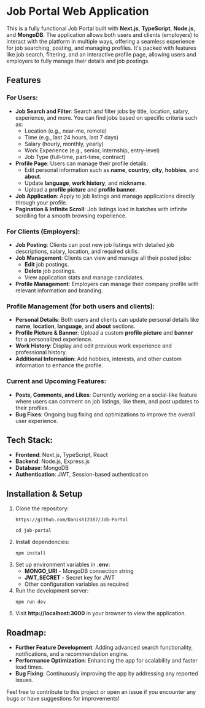<h1>Job Portal Web Application</h1>
    <p>This is a fully functional Job Portal built with <strong>Next.js</strong>, <strong>TypeScript</strong>, <strong>Node.js</strong>, and <strong>MongoDB</strong>. The application allows both users and clients (employers) to interact with the platform in multiple ways, offering a seamless experience for job searching, posting, and managing profiles. It's packed with features like job search, filtering, and an interactive profile page, allowing users and employers to fully manage their details and job postings.</p>

<h2>Features</h2>

 <h3>For Users:</h3>
    <ul>
        <li><strong>Job Search and Filter</strong>: Search and filter jobs by title, location, salary, experience, and more. You can find jobs based on specific criteria such as:
            <ul>
                <li>Location (e.g., near-me, remote)</li>
                <li>Time (e.g., last 24 hours, last 7 days)</li>
                <li>Salary (hourly, monthly, yearly)</li>
                <li>Work Experience (e.g., senior, internship, entry-level)</li>
                <li>Job Type (full-time, part-time, contract)</li>
            </ul>
        </li>
        <li><strong>Profile Page</strong>: Users can manage their profile details:
            <ul>
                <li>Edit personal information such as <strong>name</strong>, <strong>country</strong>, <strong>city</strong>, <strong>hobbies</strong>, and <strong>about</strong>.</li>
                <li>Update <strong>language</strong>, <strong>work history</strong>, and <strong>nickname</strong>.</li>
                <li>Upload a <strong>profile picture</strong> and <strong>profile banner</strong>.</li>
            </ul>
        </li>
        <li><strong>Job Application</strong>: Apply to job listings and manage applications directly through your profile.</li>
        <li><strong>Pagination & Infinite Scroll</strong>: Job listings load in batches with infinite scrolling for a smooth browsing experience.</li>
    </ul>

 <h3>For Clients (Employers):</h3>
    <ul>
        <li><strong>Job Posting</strong>: Clients can post new job listings with detailed job descriptions, salary, location, and required skills.</li>
        <li><strong>Job Management</strong>: Clients can view and manage all their posted jobs:
            <ul>
                <li><strong>Edit</strong> job postings.</li>
                <li><strong>Delete</strong> job postings.</li>
                <li>View application stats and manage candidates.</li>
            </ul>
        </li>
        <li><strong>Profile Management</strong>: Employers can manage their company profile with relevant information and branding.</li>
    </ul>

   <h3>Profile Management (for both users and clients):</h3>
    <ul>
        <li><strong>Personal Details</strong>: Both users and clients can update personal details like <strong>name</strong>, <strong>location</strong>, <strong>language</strong>, and <strong>about</strong> sections.</li>
        <li><strong>Profile Picture & Banner</strong>: Upload a custom <strong>profile picture</strong> and <strong>banner</strong> for a personalized experience.</li>
        <li><strong>Work History</strong>: Display and edit previous work experience and professional history.</li>
        <li><strong>Additional Information</strong>: Add hobbies, interests, and other custom information to enhance the profile.</li>
    </ul>
    <h3>Current and Upcoming Features:</h3>
    <ul>
        <li><strong>Posts, Comments, and Likes</strong>: Currently working on a social-like feature where users can comment on job listings, like them, and post updates to their profiles.</li>
        <li><strong>Bug Fixes</strong>: Ongoing bug fixing and optimizations to improve the overall user experience.</li>
    </ul>

  <h2>Tech Stack:</h2>
    <ul>
        <li><strong>Frontend</strong>: Next.js, TypeScript, React</li>
        <li><strong>Backend</strong>: Node.js, Express.js</li>
        <li><strong>Database</strong>: MongoDB</li>
        <li><strong>Authentication</strong>: JWT, Session-based authentication</li>
    </ul>

  <h2>Installation & Setup</h2>
    <ol>
        <li>Clone the repository:
            <pre><code>https://github.com/Danish12387/Job-Portal</code></pre>
            <pre><code>cd job-portal</code></pre>
        </li>
        <li>Install dependencies:
            <pre><code>npm install</code></pre>
        </li>
        <li>Set up environment variables in <strong>.env</strong>:
            <ul>
                <li><strong>MONGO_URI</strong> - MongoDB connection string</li>
                <li><strong>JWT_SECRET</strong> - Secret key for JWT</li>
                <li>Other configuration variables as required</li>
            </ul>
        </li>
        <li>Run the development server:
            <pre><code>npm run dev</code></pre>
        </li>
        <li>Visit <strong>http://localhost:3000</strong> in your browser to view the application.</li>
    </ol>

 <h2>Roadmap:</h2>
    <ul>
        <li><strong>Further Feature Development</strong>: Adding advanced search functionality, notifications, and a recommendation engine.</li>
        <li><strong>Performance Optimization</strong>: Enhancing the app for scalability and faster load times.</li>
        <li><strong>Bug Fixing</strong>: Continuously improving the app by addressing any reported issues.</li>
    </ul>

 <p>Feel free to contribute to this project or open an issue if you encounter any bugs or have suggestions for improvements!</p>
